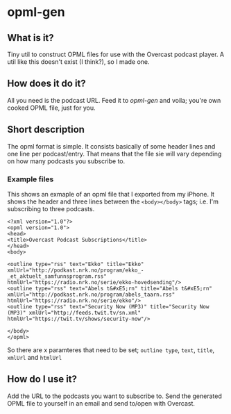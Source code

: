 # opml-gen
## What is it?
Tiny util to construct OPML files for use with the Overcast podcast player. A util like this doesn't exist (I think?), so I made one.

## How does it do it?
All you need is the podcast URL. Feed it to *opml-gen* and voila; you're own cooked OPML file, just for you.

## Short description
The opml format is simple. It consists basically of some header lines and one line per podcast/entry. That means that the file sie will vary depending on how many podcasts you subscribe to.

### Example files
This shows an exmaple of an opml file that I exported from my iPhone. It shows the header and three lines between the ```<body></body>``` tags; i.e. I'm subscribing to three podcasts.

```
<?xml version="1.0"?>
<opml version="1.0">
<head>
<title>Overcast Podcast Subscriptions</title>
</head>
<body>

<outline type="rss" text="Ekko" title="Ekko" xmlUrl="http://podkast.nrk.no/program/ekko_-_et_aktuelt_samfunnsprogram.rss" htmlUrl="https://radio.nrk.no/serie/ekko-hovedsending"/>
<outline type="rss" text="Abels t&#xE5;rn" title="Abels t&#xE5;rn" xmlUrl="http://podkast.nrk.no/program/abels_taarn.rss" htmlUrl="https://radio.nrk.no/serie/ekko"/>
<outline type="rss" text="Security Now (MP3)" title="Security Now (MP3)" xmlUrl="http://feeds.twit.tv/sn.xml" htmlUrl="https://twit.tv/shows/security-now"/>

</body>
</opml>
```

So there are x paramteres that need to be set; ``outline type``, ``text``, ``title``, ``xmlUrl`` and ``htmlUrl``
## How do I use it?
Add the URL to the podcasts you want to subscribe to. Send the generated OPML file to yourself in an email and send to/open with Overcast.
